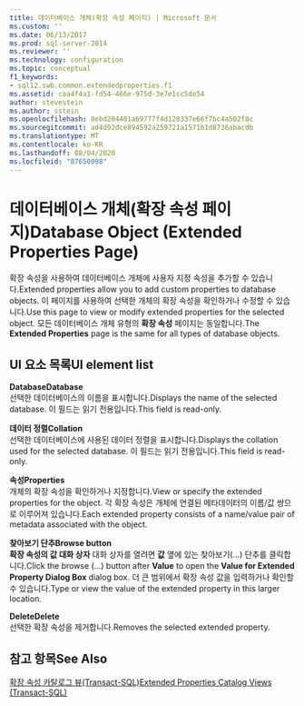 ```yaml
---
title: 데이터베이스 개체(확장 속성 페이지) | Microsoft 문서
ms.custom: ''
ms.date: 06/13/2017
ms.prod: sql-server-2014
ms.reviewer: ''
ms.technology: configuration
ms.topic: conceptual
f1_keywords:
- sql12.swb.common.extendedproperties.f1
ms.assetid: caa4f4a1-fd54-466e-975d-3e7e1cc5de54
author: stevestein
ms.author: sstein
ms.openlocfilehash: 8ebd204401a69777f4d128337e66f7bc4a502f8c
ms.sourcegitcommit: ad4d92dce894592a259721a1571b1d8736abacdb
ms.translationtype: MT
ms.contentlocale: ko-KR
ms.lasthandoff: 08/04/2020
ms.locfileid: "87650098"
---
```

# <a name="database-object-extended-properties-page"></a><span data-ttu-id="06c14-102">데이터베이스 개체(확장 속성 페이지)</span><span class="sxs-lookup"><span data-stu-id="06c14-102">Database Object (Extended Properties Page)</span></span>
  <span data-ttu-id="06c14-103">확장 속성을 사용하여 데이터베이스 개체에 사용자 지정 속성을 추가할 수 있습니다.</span><span class="sxs-lookup"><span data-stu-id="06c14-103">Extended properties allow you to add custom properties to database objects.</span></span> <span data-ttu-id="06c14-104">이 페이지를 사용하여 선택한 개체의 확장 속성을 확인하거나 수정할 수 있습니다.</span><span class="sxs-lookup"><span data-stu-id="06c14-104">Use this page to view or modify extended properties for the selected object.</span></span> <span data-ttu-id="06c14-105">모든 데이터베이스 개체 유형의 **확장 속성** 페이지는 동일합니다.</span><span class="sxs-lookup"><span data-stu-id="06c14-105">The **Extended Properties** page is the same for all types of database objects.</span></span>  
  
## <a name="ui-element-list"></a><span data-ttu-id="06c14-106">UI 요소 목록</span><span class="sxs-lookup"><span data-stu-id="06c14-106">UI element list</span></span>  
 <span data-ttu-id="06c14-107">**Database**</span><span class="sxs-lookup"><span data-stu-id="06c14-107">**Database**</span></span>  
 <span data-ttu-id="06c14-108">선택한 데이터베이스의 이름을 표시합니다.</span><span class="sxs-lookup"><span data-stu-id="06c14-108">Displays the name of the selected database.</span></span> <span data-ttu-id="06c14-109">이 필드는 읽기 전용입니다.</span><span class="sxs-lookup"><span data-stu-id="06c14-109">This field is read-only.</span></span>  
  
 <span data-ttu-id="06c14-110">**데이터 정렬**</span><span class="sxs-lookup"><span data-stu-id="06c14-110">**Collation**</span></span>  
 <span data-ttu-id="06c14-111">선택한 데이터베이스에 사용된 데이터 정렬을 표시합니다.</span><span class="sxs-lookup"><span data-stu-id="06c14-111">Displays the collation used for the selected database.</span></span> <span data-ttu-id="06c14-112">이 필드는 읽기 전용입니다.</span><span class="sxs-lookup"><span data-stu-id="06c14-112">This field is read-only.</span></span>  
  
 <span data-ttu-id="06c14-113">**속성**</span><span class="sxs-lookup"><span data-stu-id="06c14-113">**Properties**</span></span>  
 <span data-ttu-id="06c14-114">개체의 확장 속성을 확인하거나 지정합니다.</span><span class="sxs-lookup"><span data-stu-id="06c14-114">View or specify the extended properties for the object.</span></span> <span data-ttu-id="06c14-115">각 확장 속성은 개체에 연결된 메타데이터의 이름/값 쌍으로 이루어져 있습니다.</span><span class="sxs-lookup"><span data-stu-id="06c14-115">Each extended property consists of a name/value pair of metadata associated with the object.</span></span>  
  
 <span data-ttu-id="06c14-116">**찾아보기 단추**</span><span class="sxs-lookup"><span data-stu-id="06c14-116">**Browse button**</span></span>  
 <span data-ttu-id="06c14-117">**확장 속성의 값 대화 상자** 대화 상자를 열려면 **값** 옆에 있는 찾아보기(...) 단추를 클릭합니다.</span><span class="sxs-lookup"><span data-stu-id="06c14-117">Click the browse (...) button after **Value** to open the **Value for Extended Property Dialog Box** dialog box.</span></span> <span data-ttu-id="06c14-118">더 큰 범위에서 확장 속성 값을 입력하거나 확인할 수 있습니다.</span><span class="sxs-lookup"><span data-stu-id="06c14-118">Type or view the value of the extended property in this larger location.</span></span>  
  
 <span data-ttu-id="06c14-119">**Delete**</span><span class="sxs-lookup"><span data-stu-id="06c14-119">**Delete**</span></span>  
 <span data-ttu-id="06c14-120">선택한 확장 속성을 제거합니다.</span><span class="sxs-lookup"><span data-stu-id="06c14-120">Removes the selected extended property.</span></span>  
  
## <a name="see-also"></a><span data-ttu-id="06c14-121">참고 항목</span><span class="sxs-lookup"><span data-stu-id="06c14-121">See Also</span></span>  
 [<span data-ttu-id="06c14-122">확장 속성 카탈로그 뷰&#40;Transact-SQL&#41;</span><span class="sxs-lookup"><span data-stu-id="06c14-122">Extended Properties Catalog Views &#40;Transact-SQL&#41;</span></span>](/sql/relational-databases/system-catalog-views/extended-properties-catalog-views-sys-extended-properties)  
  
  
